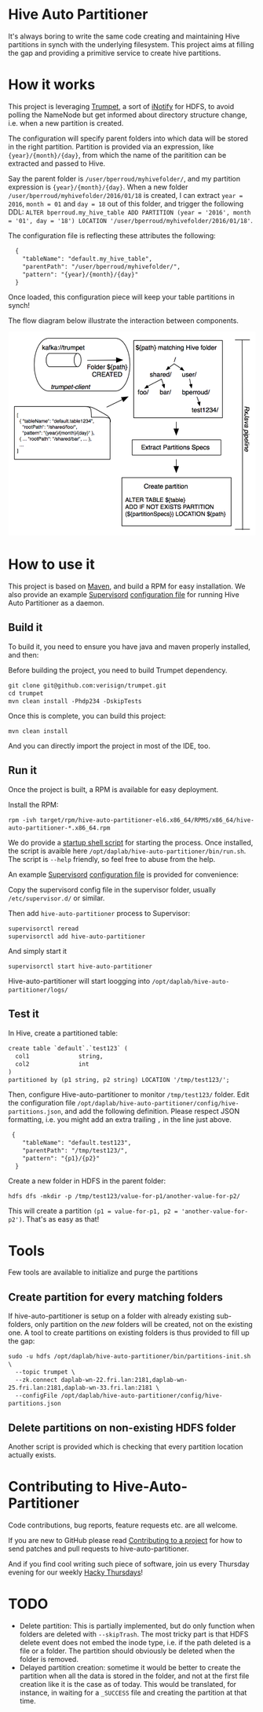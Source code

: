 Hive Auto Partitioner
====

It's always boring to write the same code creating and maintaining Hive partitions in synch with the
underlying filesystem. This project aims at filling the gap and providing a primitive service
to create hive partitions.

# How it works

This project is leveraging [Trumpet](https://github.com/verisign/trumpet), a sort of
[iNotify](https://en.wikipedia.org/wiki/Inotify) for HDFS, to avoid polling the NameNode but get informed about
directory structure change, i.e. when a new partition is created.

The configuration will specify parent folders into which data will be stored in the right partition.
Partition is provided via an expression, like `{year}/{month}/{day}`, from which the name of the paritition
can be extracted and passed to Hive.

Say the parent folder is `/user/bperroud/myhivefolder/`, and my partition expression is `{year}/{month}/{day}`.
When a new folder `/user/bperroud/myhivefolder/2016/01/18` is created, I can extract `year = 2016`, `month = 01`
and `day = 18` out of this folder, and trigger the following DDL:
`ALTER bperroud.my_hive_table ADD PARTITION (year = '2016', month = '01', day = '18') LOCATION '/user/bperroud/myhivefolder/2016/01/18'`.

The configuration file is reflecting these attributes the following:

```
  {
    "tableName": "default.my_hive_table",
    "parentPath": "/user/bperroud/myhivefolder/",
    "pattern": "{year}/{month}/{day}"
  }
```

Once loaded, this configuration piece will keep your table partitions in synch!

The flow diagram below illustrate the interaction between components.

![Hive-Auto_partitioner Flow Diagram](hive-partitioner-flow.png)

# How to use it

This project is based on [Maven](http://maven.apache.org), and build a RPM for easy installation. We also provide an
example [Supervisord](http://supervisord.org/) [configuration file](src/main/config/hive-auto-partitioner.ini)
for running Hive Auto Partitioner as a daemon.

## Build it

To build it, you need to ensure you have java and maven properly installed, and then: 

Before building the project, you need to build Trumpet dependency.

```
git clone git@github.com:verisign/trumpet.git
cd trumpet
mvn clean install -Phdp234 -DskipTests
```

Once this is complete, you can build this project:

```
mvn clean install
```

And you can directly import the project in most of the IDE, too.


## Run it

Once the project is built, a RPM is available for easy deployment.

Install the RPM:

```
rpm -ivh target/rpm/hive-auto-partitioner-el6.x86_64/RPMS/x86_64/hive-auto-partitioner-*.x86_64.rpm
```

We do provide a [startup shell script](src/main/scritps/run.sh) for starting the process. Once installed,
the script is avaible here `/opt/daplab/hive-auto-partitioner/bin/run.sh`. The script is `--help` friendly,
so feel free to abuse from the help.

An example [Supervisord](http://supervisord.org/) [configuration file](src/main/config/hive-auto-partitioner.ini)
is provided for convenience:

Copy the supervisord config file in the supervisor folder, usually `/etc/supervisor.d/` or similar.

Then add `hive-auto-partitioner` process to Supervisor:

```
supervisorctl reread
supervisorctl add hive-auto-partitioner
```

And simply start it

```
supervisorctl start hive-auto-partitioner
```

Hive-auto-partitioner will start loogging into  `/opt/daplab/hive-auto-partitioner/logs/`


## Test it

In Hive, create a partitioned table:

```
create table `default`.`test123` (
  col1              string,
  col2              int
)
partitioned by (p1 string, p2 string) LOCATION '/tmp/test123/';
```

Then, configure Hive-auto-partitioner to monitor `/tmp/test123/` folder. Edit the configuration file
`/opt/daplab/hive-auto-partitioner/config/hive-partitions.json`, and add the following definition.
Please respect JSON formatting, i.e. you might add an extra trailing `,` in the line just above.

```
 {
    "tableName": "default.test123",
    "parentPath": "/tmp/test123/",
    "pattern": "{p1}/{p2}"
  }
```

Create a new folder in HDFS in the parent folder:

```
hdfs dfs -mkdir -p /tmp/test123/value-for-p1/another-value-for-p2/
```

This will create a partition `(p1 = value-for-p1, p2 = 'another-value-for-p2')`. That's as easy as that!

# Tools

Few tools are available to initialize and purge the partitions
 
## Create partition for every matching folders

If hive-auto-partitioner is setup on a folder with already existing sub-folders, only partition on the *new*
folders will be created, not on the existing one. A tool to create partitions on existing folders is thus
provided to fill up the gap:

```
sudo -u hdfs /opt/daplab/hive-auto-partitioner/bin/partitions-init.sh \
  --topic trumpet \
  --zk.connect daplab-wn-22.fri.lan:2181,daplab-wn-25.fri.lan:2181,daplab-wn-33.fri.lan:2181 \
  --configFile /opt/daplab/hive-auto-partitioner/config/hive-partitions.json
```

## Delete partitions on non-existing HDFS folder

Another script is provided which is checking that every partition location actually exists.



# Contributing to Hive-Auto-Partitioner <a id="Contributing"></a>

Code contributions, bug reports, feature requests etc. are all welcome.

If you are new to GitHub please read [Contributing to a project](https://help.github.com/articles/fork-a-repo) 
for how to send patches and pull requests to hive-auto-partitioner.

And if you find cool writing such piece of software, join us every Thursday evening for our weekly [Hacky Thursdays](http://daplab.ch/#hacky)!


# TODO

* Delete partition: This is partially implemented, but do only function when folders are deleted with `--skipTrash`.
  The most tricky part is that HDFS delete event does not embed the inode type, i.e. if the
  path deleted is a file or a folder. The partition should obviously be deleted when the
  folder is removed.
* Delayed partition creation: sometime it would be better to create the partition when
  all the data is stored in the folder, and not at the first file creation like
  it is the case as of today. This would be translated, for instance,
  in waiting for a `_SUCCESS` file and creating the partition at that time.
